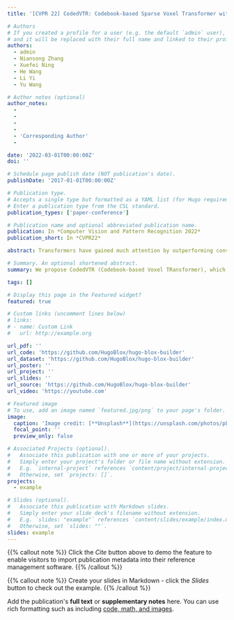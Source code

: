 ```yaml
---
title: '[CVPR 22] CodedVTR: Codebook-based Sparse Voxel Transformer with Geometric Guidance'

# Authors
# If you created a profile for a user (e.g. the default `admin` user), write the username (folder name) here
# and it will be replaced with their full name and linked to their profile.
authors:
  - admin
  - Niansong Zhang
  - Xuefei Ning
  - He Wang
  - Li Yi
  - Yu Wang

# Author notes (optional)
author_notes:
  - 
  - 
  - 
  - 
  - 'Corresponding Author'
  - 

date: '2022-03-01T00:00:00Z'
doi: ''

# Schedule page publish date (NOT publication's date).
publishDate: '2017-01-01T00:00:00Z'

# Publication type.
# Accepts a single type but formatted as a YAML list (for Hugo requirements).
# Enter a publication type from the CSL standard.
publication_types: ['paper-conference']

# Publication name and optional abbreviated publication name.
publication: In *Computer Vision and Pattern Recognition 2022*
publication_short: In *CVPR22*

abstract: Transformers have gained much attention by outperforming convolutional neural networks in many 2D vision tasks. However, they are known to have generalization problems and rely on massive-scale pre-training and sophisticated training techniques. When applying to 3D tasks, the irregular data structure and limited data scale add to the difficulty of transformer’s application. We propose CodedVTR (Codebook-based Voxel TRansformer), which improves data efficiency and generalization ability for 3D sparse voxel transformers. On the one hand, we propose the codebook-based attention that projects an attention space into its subspace represented by the combination of “prototypes” in a learnable codebook. It regularizes attention learning and improves generalization. On the other hand, we propose geometry-aware self-attention that utilizes geometric information (geometric pattern, density) to guide attention learning. CodedVTR could be embedded into existing sparse convolution-based methods, and bring consistent performance improvements for indoor and outdoor 3D semantic segmentation tasks.

# Summary. An optional shortened abstract.
summary: We propose CodedVTR (Codebook-based Voxel TRansformer), which improves data efficiency and generalization ability for 3D sparse voxel transformers.

tags: []

# Display this page in the Featured widget?
featured: true

# Custom links (uncomment lines below)
# links:
# - name: Custom Link
#   url: http://example.org

url_pdf: ''
url_code: 'https://github.com/HugoBlox/hugo-blox-builder'
url_dataset: 'https://github.com/HugoBlox/hugo-blox-builder'
url_poster: ''
url_project: ''
url_slides: ''
url_source: 'https://github.com/HugoBlox/hugo-blox-builder'
url_video: 'https://youtube.com'

# Featured image
# To use, add an image named `featured.jpg/png` to your page's folder.
image:
  caption: 'Image credit: [**Unsplash**](https://unsplash.com/photos/pLCdAaMFLTE)'
  focal_point: ''
  preview_only: false

# Associated Projects (optional).
#   Associate this publication with one or more of your projects.
#   Simply enter your project's folder or file name without extension.
#   E.g. `internal-project` references `content/project/internal-project/index.md`.
#   Otherwise, set `projects: []`.
projects:
  - example

# Slides (optional).
#   Associate this publication with Markdown slides.
#   Simply enter your slide deck's filename without extension.
#   E.g. `slides: "example"` references `content/slides/example/index.md`.
#   Otherwise, set `slides: ""`.
slides: example
---
```


{{% callout note %}}
Click the _Cite_ button above to demo the feature to enable visitors to import publication metadata into their reference management software.
{{% /callout %}}

{{% callout note %}}
Create your slides in Markdown - click the _Slides_ button to check out the example.
{{% /callout %}}

Add the publication's **full text** or **supplementary notes** here. You can use rich formatting such as including [code, math, and images](https://docs.hugoblox.com/content/writing-markdown-latex/).
